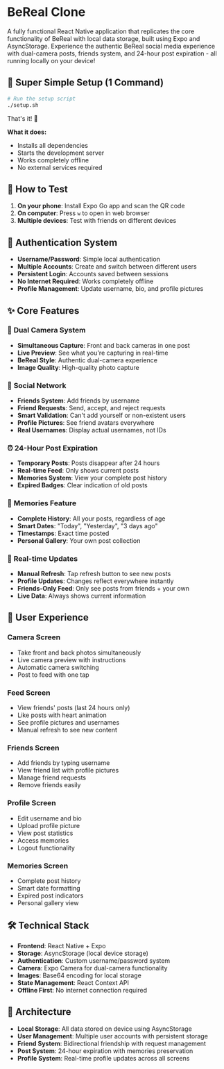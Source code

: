 # BeReal Clone

A fully functional React Native application that replicates the core functionality of BeReal with local data storage, built using Expo and AsyncStorage. Experience the authentic BeReal social media experience with dual-camera posts, friends system, and 24-hour post expiration - all running locally on your device!

## 🚀 Super Simple Setup (1 Command)

```bash
# Run the setup script
./setup.sh
```

That's it! 🎉

**What it does:**
- Installs all dependencies
- Starts the development server
- Works completely offline
- No external services required

## 📱 How to Test

1. **On your phone**: Install Expo Go app and scan the QR code
2. **On computer**: Press `w` to open in web browser
3. **Multiple devices**: Test with friends on different devices

## 🔐 Authentication System

- **Username/Password**: Simple local authentication
- **Multiple Accounts**: Create and switch between different users
- **Persistent Login**: Accounts saved between sessions
- **No Internet Required**: Works completely offline
- **Profile Management**: Update username, bio, and profile pictures

## ✨ Core Features

### 📸 **Dual Camera System**
- **Simultaneous Capture**: Front and back cameras in one post
- **Live Preview**: See what you're capturing in real-time
- **BeReal Style**: Authentic dual-camera experience
- **Image Quality**: High-quality photo capture

### 👥 **Social Network**
- **Friends System**: Add friends by username
- **Friend Requests**: Send, accept, and reject requests
- **Smart Validation**: Can't add yourself or non-existent users
- **Profile Pictures**: See friend avatars everywhere
- **Real Usernames**: Display actual usernames, not IDs

### ⏰ **24-Hour Post Expiration**
- **Temporary Posts**: Posts disappear after 24 hours
- **Real-time Feed**: Only shows current posts
- **Memories System**: View your complete post history
- **Expired Badges**: Clear indication of old posts

### 📱 **Memories Feature**
- **Complete History**: All your posts, regardless of age
- **Smart Dates**: "Today", "Yesterday", "3 days ago"
- **Timestamps**: Exact time posted
- **Personal Gallery**: Your own post collection

### 🔄 **Real-time Updates**
- **Manual Refresh**: Tap refresh button to see new posts
- **Profile Updates**: Changes reflect everywhere instantly
- **Friends-Only Feed**: Only see posts from friends + your own
- **Live Data**: Always shows current information

## 🎯 **User Experience**

### **Camera Screen**
- Take front and back photos simultaneously
- Live camera preview with instructions
- Automatic camera switching
- Post to feed with one tap

### **Feed Screen**
- View friends' posts (last 24 hours only)
- Like posts with heart animation
- See profile pictures and usernames
- Manual refresh to see new content

### **Friends Screen**
- Add friends by typing username
- View friend list with profile pictures
- Manage friend requests
- Remove friends easily

### **Profile Screen**
- Edit username and bio
- Upload profile picture
- View post statistics
- Access memories
- Logout functionality

### **Memories Screen**
- Complete post history
- Smart date formatting
- Expired post indicators
- Personal gallery view

## 🛠️ Technical Stack

- **Frontend**: React Native + Expo
- **Storage**: AsyncStorage (local device storage)
- **Authentication**: Custom username/password system
- **Camera**: Expo Camera for dual-camera functionality
- **Images**: Base64 encoding for local storage
- **State Management**: React Context API
- **Offline First**: No internet connection required

## 🔧 **Architecture**

- **Local Storage**: All data stored on device using AsyncStorage
- **User Management**: Multiple user accounts with persistent storage
- **Friend System**: Bidirectional friendship with request management
- **Post System**: 24-hour expiration with memories preservation
- **Profile System**: Real-time profile updates across all screens
